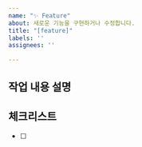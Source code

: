 ```yaml
---
name: "✨ Feature"
about: 새로운 기능을 구현하거나 수정합니다.
title: "[feature]"
labels: ''
assignees: ''

---
```


## 작업 내용 설명

<!-- 해당 브랜치에서 작업할 내용을 간단하게 작성해주세요 -->

## 체크리스트

<!-- "중요한 순서" 대로 작업 리스트를 작성해주세요 -->

- [ ]
